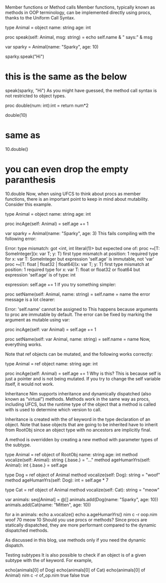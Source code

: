 Member functions or Method calls
Member functions, typically known as methods in OOP terminology, can be implemented directly using procs, thanks to the Uniform Call Syntax.

type Animal = object
  name: string
  age: int
  
proc speak(self: Animal, msg: string) = 
  echo self.name & " says:" & msg 
  
var sparky = Animal(name: "Sparky", age: 10)

sparky.speak("Hi")
# this is the same as the below
speak(sparky, "Hi")
As you might have guessed, the method call syntax is not restricted to object types.

proc double(num: int):int =
  return num*2
  
double(10)
# same as
10.double()
# you can even drop the empty paranthesis
10.double
Now, when using UFCS to think about procs as member functions, there is an important point to keep in mind about mutability. Consider this example.

type Animal = object
  name: string
  age: int
  
proc incAge(self: Animal) =
  self.age += 1
  
var sparky = Animal(name: "Sparky", age: 3)
This fails compiling with the following error:

Error: type mismatch: got <int, int literal(1)>
but expected one of:
proc `+=`[T: SomeInteger](x: var T; y: T)
  first type mismatch at position: 1
  required type for x: var T: SomeInteger
  but expression 'self.age' is immutable, not 'var'
proc `+=`[T: float | float32 | float64](x: var T; y: T)
  first type mismatch at position: 1
  required type for x: var T: float or float32 or float64
  but expression 'self.age' is of type: int

expression: self.age += 1
If you try something simpler:

proc setName(self: Animal, name: string) =
  self.name = name
the error message is a lot clearer:

Error: 'self.name' cannot be assigned to
This happens because arguments to proc are immutable by default. The error can be fixed by marking the argument as mutable using var:

proc incAge(self: var Animal) =
  self.age += 1

proc setName(self: var Animal, name: string) =
  self.name = name
Now, everything works.

Note that ref objects can be mutated, and the following works correctly:

type Animal = ref object
  name: string
  age: int
  
proc incAge(self: Animal) =
  self.age += 1
Why is this? This is because self is just a pointer and is not being mutated. If you try to change the self variable itself, it would not work.

Inheritance
Nim supports inheritance and dynamically dispatched (also known as “virtual”) methods. Methods work in the same way as procs, including UFCS, but the runtime type of the object that a method is called with is used to determine which version to call.

Inheritance is created with the of keyword in the type declaration of an object. Note that base objects that are going to be inherited have to inherit from RootObj since an object type with no ancestors are implicitly final.

A method is overridden by creating a new method with parameter types of the subtype.

type Animal = ref object of RootObj
  name: string
  age: int
method vocalize(self: Animal): string {.base.} = "..."
method ageHumanYrs(self: Animal): int {.base.} = self.age

type Dog = ref object of Animal
method vocalize(self: Dog): string = "woof"
method ageHumanYrs(self: Dog): int = self.age * 7

type Cat = ref object of Animal
method vocalize(self: Cat): string = "meow"


var animals: seq[Animal] = @[]
animals.add(Dog(name: "Sparky", age: 10))
animals.add(Cat(name: "Mitten", age: 10))

for a in animals:
  echo a.vocalize()
  echo a.ageHumanYrs()
nim c -r oop.nim
woof
70
meow
10
Should you use procs or methods?
Since procs are statically dispatched, they are more performant compared to the dynamic dispatched methods.

As discussed in this blog, use methods only if you need the dynamic dispatch.

Testing subtypes
It is also possible to check if an object is of a given subtype with the of keyword. For example,

echo(animals[0] of Dog)
echo(animals[0] of Cat)
echo(animals[0] of Animal)
nim c -r of_op.nim
true
false
true